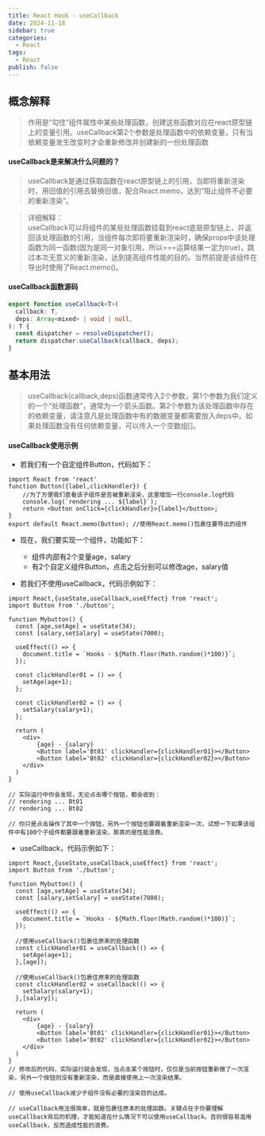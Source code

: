 ```yaml
---
title: React Hook - useCallback
date: 2024-11-18
sidebar: true
categories:
  - React
tags:
  - React
publish: false
---
```


## 概念解释
> 作用是“勾住”组件属性中某些处理函数，创建这些函数对应在react原型链上的变量引用。useCallback第2个参数是处理函数中的依赖变量，只有当依赖变量发生改变时才会重新修改并创建新的一份处理函数

#### useCallback是来解决什么问题的？
> useCallback是通过获取函数在react原型链上的引用，当即将重新渲染时，用旧值的引用去替换旧值，配合React.memo，达到“阻止组件不必要的重新渲染”。

> 详细解释：<br />
useCallback可以将组件的某些处理函数挂载到react底层原型链上，并返回该处理函数的引用，当组件每次即将要重新渲染时，确保props中该处理函数为同一函数(因为是同一对象引用，所以===运算结果一定为true)，跳过本次无意义的重新渲染，达到提高组件性能的目的。当然前提是该组件在导出时使用了React.memo()。

#### useCallback函数源码
```ts
export function useCallback<T>(
  callback: T,
  deps: Array<mixed> | void | null,
): T {
  const dispatcher = resolveDispatcher();
  return dispatcher.useCallback(callback, deps);
}
```

## 基本用法
> useCallback(callback,deps)函数通常传入2个参数，第1个参数为我们定义的一个“处理函数”，通常为一个箭头函数。第2个参数为该处理函数中存在的依赖变量，请注意凡是处理函数中有的数据变量都需要放入deps中。如果处理函数没有任何依赖变量，可以传入一个空数组[]。

#### useCallback使用示例
+ 若我们有一个自定组件Button，代码如下：
```tsx
import React from 'react'
function Button({label,clickHandler}) {
    //为了方便我们查看该子组件是否被重新渲染，这里增加一行console.log代码
    console.log(`rendering ... ${label}`);
    return <button onClick={clickHandler}>{label}</button>;
}
export default React.memo(Button); //使用React.memo()包裹住要导出的组件
```

+ 现在，我们要实现一个组件，功能如下：
    - 组件内部有2个变量age，salary
    - 有2个自定义组件Button，点击之后分别可以修改age，salary值

+ 若我们不使用useCallback，代码示例如下：
```tsx
import React,{useState,useCallback,useEffect} from 'react';
import Button from './button';

function Mybutton() {
  const [age,setAge] = useState(34);
  const [salary,setSalary] = useState(7000);

  useEffect(() => {
    document.title = `Hooks - ${Math.floor(Math.random()*100)}`;
  });

  const clickHandler01 = () => {
    setAge(age+1);
  };

  const clickHandler02 = () => {
    setSalary(salary+1);
  };

  return (
    <div>
        {age} - {salary}
        <Button label='Bt01' clickHandler={clickHandler01}></Button>
        <Button label='Bt02' clickHandler={clickHandler02}></Button>
    </div>
  )
}

// 实际运行中你会发现，无论点击哪个按钮，都会收到：
// rendering ... Bt01
// rendering ... Bt02

// 你只是点击操作了其中一个按钮，另外一个按钮也要跟着重新渲染一次，试想一下如果该组件中有100个子组件都要跟着重新渲染，那真的是性能浪费。
```

+ useCallback，代码示例如下：
```tsx
import React,{useState,useCallback,useEffect} from 'react';
import Button from './button';

function Mybutton() {
  const [age,setAge] = useState(34);
  const [salary,setSalary] = useState(7000);

  useEffect(() => {
    document.title = `Hooks - ${Math.floor(Math.random()*100)}`;
  });

  //使用useCallback()包裹住原来的处理函数
  const clickHandler01 = useCallback(() => {
    setAge(age+1);
  },[age]);

  //使用useCallback()包裹住原来的处理函数
  const clickHandler02 = useCallback(() => {
    setSalary(salary+1);
  },[salary]);

  return (
    <div>
        {age} - {salary}
        <Button label='Bt01' clickHandler={clickHandler01}></Button>
        <Button label='Bt02' clickHandler={clickHandler02}></Button>
    </div>
  )
}
// 修改后的代码，实际运行就会发现，当点击某个按钮时，仅仅是当前按钮重新做了一次渲染，另外一个按钮则没有重新渲染，而是直接使用上一次渲染结果。

// 使用useCallback减少子组件没有必要的渲染目的达成。

// useCallback用法很简单，就是包裹住原本的处理函数。关键点在于你要理解useCallback背后的机理，才能知道在什么情况下可以使用useCallback。否则很容易滥用 useCallback，反而造成性能的浪费。
```
